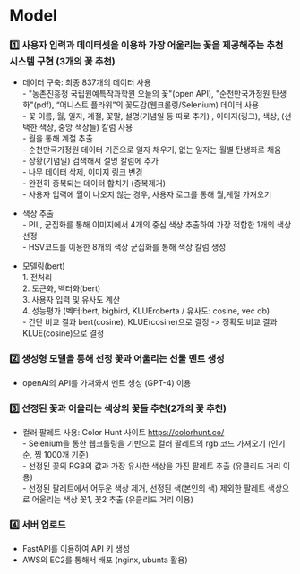 # Model

### 1️⃣ 사용자 입력과 데이터셋을 이용하 가장 어울리는 꽃을 제공해주는 추천 시스템 구현 (3개의 꽃 추천)
- 데이터 구축: 최종 837개의 데이터 사용 </br>
</tab> - "농촌진흥청 국립원예특작과학원 오늘의 꽃"(open API), "순천만국가정원 탄생화"(pdf), “어니스트 플라워”의 꽃도감(웹크롤링/Selenium) 데이터 사용 </br>
</tab> - 꽃 이름, 월, 일자, 계절, 꽃말, 설명(기념일 등 따로 추가) , 이미지(링크), 색상, (선택한 색상, 중앙 색상들)  칼럼 사용 </br>
</tab> - 월을 통해 계절 추출 </br>
</tab> - 순천만국가정원 데이터 기준으로 일자 채우기, 없는 일자는 월별 탄생화로 채움 </br>
</tab> - 상황(기념일) 검색해서 설명 칼럼에 추가 </br>
</tab> - 나무 데이터 삭제, 이미지 링크 변경 </br>
</tab> - 완전히 중복되는 데이터 합치기 (중복제거) </br>
</tab> - 사용자 입력에 월이 나오지 않는 경우, 사용자 로그를 통해 월,계절 가져오기 </br>

- 색상 추출 </br>
</tab> - PIL, 군집화를 통해 이미지에서 4개의 중심 색상 추출하여 가장 적합한 1개의 색상 선정 </br>
</tab> - HSV코드를 이용한 8개의 색상 군집화를 통해 색상 칼럼 생성

- 모델링(bert) </br>
</tab> 1. 전처리 </br>
</tab> 2. 토큰화, 벡터화(bert) </br>
</tab> 3. 사용자 입력 및 유사도 계산 </br>
</tab> 4. 성능평가 (벡터:bert, bigbird, KLUEroberta / 유사도: cosine, vec db) </br>
</tab> </tab> - 간단 비교 결과 bert(cosine), KLUE(cosine)으로 결정 -> 정확도 비교 결과 KLUE(cosine)으로 결정

### 2️⃣ 생성형 모델을 통해 선정 꽃과 어울리는 선물 멘트 생성
- openAI의 API를 가져와서 멘트 생성 (GPT-4) 이용

### 3️⃣ 선정된 꽃과 어울리는 색상의 꽃들 추천(2개의 꽃 추천) 
- 컬러 팔레트 사용: Color Hunt 사이트  https://colorhunt.co/ </br>
</tab> - Selenium을 통한 웹크롤링을 기반으로 컬러 팔레트의 rgb 코드 가져오기 (인기순, 찜 1000개 기준) </br>
</tab> - 선정된 꽃의 RGB의 값과 가장 유사한 색상을 가진 팔레트 추출 (유클리드 거리 이용) </br>
</tab> - 선정된 팔레트에서 어두운 색상 제거, 선정된 색(본인의 색) 제외한 팔레트 색상으로 어울리는 색상 꽃1, 꽃2 추출 (유클리드 거리 이용)

### 4️⃣ 서버 업로드 
- FastAPI를 이용하여 API 키 생성 </br>
- AWS의 EC2를 통해서 배포 (nginx, ubunta 활용)
